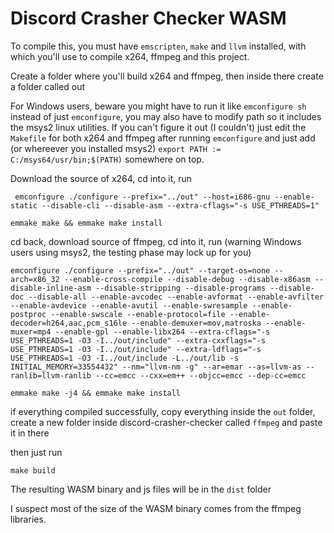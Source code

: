# Discord Crasher Checker WASM

To compile this, you must have `emscripten`, `make` and `llvm` installed, with which you'll use to compile x264, ffmpeg and this project.

Create a folder where you'll build x264 and ffmpeg, then inside there create a folder called out

 For Windows users, beware you might have to run it like `emconfigure sh` instead of just `emconfigure`, you may also have to modify path so it includes the msys2 linux utilities. If you can't figure it out (I couldn't) just edit the `Makefile` for both x264 and ffmpeg after running `emconfigure` and just add (or whereever you installed msys2) `export PATH := C:/msys64/usr/bin;$(PATH)` somewhere on top.

Download the source of x264, cd into it, run 
```
 emconfigure ./configure --prefix="../out" --host=i686-gnu --enable-static --disable-cli --disable-asm --extra-cflags="-s USE_PTHREADS=1"
  ```  
 ```
 emmake make && emmake make install
```

cd back, download source of ffmpeg, cd into it, run (warning Windows users using msys2, the testing phase may lock up for you)
```
emconfigure ./configure --prefix="../out" --target-os=none --arch=x86_32 --enable-cross-compile --disable-debug --disable-x86asm --disable-inline-asm --disable-stripping --disable-programs --disable-doc --disable-all --enable-avcodec --enable-avformat --enable-avfilter   --enable-avdevice --enable-avutil --enable-swresample --enable-postproc --enable-swscale --enable-protocol=file --enable-decoder=h264,aac,pcm_s16le --enable-demuxer=mov,matroska --enable-muxer=mp4 --enable-gpl --enable-libx264 --extra-cflags="-s USE_PTHREADS=1 -O3 -I../out/include" --extra-cxxflags="-s USE_PTHREADS=1 -O3 -I../out/include" --extra-ldflags="-s USE_PTHREADS=1 -O3 -I../out/include -L../out/lib -s INITIAL_MEMORY=33554432" --nm="llvm-nm -g" --ar=emar --as=llvm-as --ranlib=llvm-ranlib --cc=emcc --cxx=em++ --objcc=emcc --dep-cc=emcc
```
```
emmake make -j4 && emmake make install
```

if everything compiled successfully, copy everything inside the `out` folder, create a new folder inside discord-crasher-checker called `ffmpeg` and paste it in there

then just run
```
make build
```
The resulting WASM binary and js files will be in the `dist` folder

I suspect most of the size of the WASM binary comes from the ffmpeg libraries.
